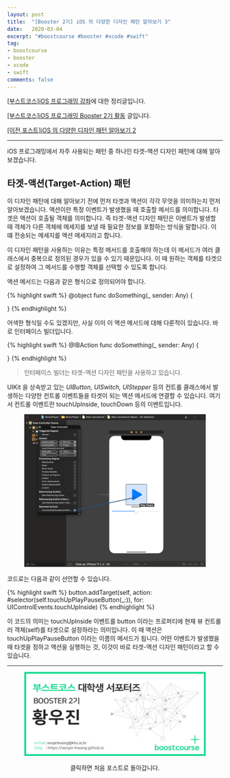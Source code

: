 ```yaml
---
layout: post
title:  "[Booster 2기] iOS 의 다양한 디자인 패턴 알아보기 3"
date:   2020-03-04
excerpt: "#boostcourse #booster #xcode #swift"
tag:
- boostcourse
- booster
- xcode
- swift
comments: false
---
```


[[부스트코스]iOS 프로그래밍 강좌](https://www.edwith.org/boostcourse-ios/)에 대한 정리글입니다.

[[부스트코스]iOS 프로그래밍 Booster 2기 활동](https://woojin-hwang.github.io/boostcourse-ios/) 글입니다.

[[이전 포스트]iOS 의 다양한 디자인 패턴 알아보기 2](https://woojin-hwang.github.io/ios-pattern2/)

---

iOS 프로그래밍에서 자주 사용되는 패턴 중 하나인 타겟-액션 디자인 패턴에 대해 알아보겠습니다.

## 타겟-액션(Target-Action) 패턴

이 디자인 패턴에 대해 알아보기 전에 먼저 타겟과 액션이 각각 무엇을 의미하는지 먼저 알아보겠습니다. 액션이란 특정 이벤트가 발생했을 때 호출할 메서드를 의미합니다. 타겟은 액션이 호출될 객체를 의미합니다. 즉 타겟-액션 디자인 패턴은 이벤트가 발생할 때 객체가 다른 객체에 메세지를 보낼 때 필요한 정보를 포함하는 방식을 말합니다. 이 떄 전송되는 메세지를 액션 메세지라고 합니다.

이 디자인 패턴을 사용하는 이유는 특정 메서드를 호출해야 하는데 이 메서드가 여러 클래스에서 중복으로 정의된 경우가 있을 수 있기 때문입니다. 이 때 원하는 객체를 타겟으로 설정하여 그 메서드를 수행할 객체를 선택할 수 있도록 합니다.

액션 메서드는 다음과 같은 형식으로 정의되어야 합니다.

{% highlight swift %}
@object func doSomething(_ sender: Any) {

}
{% endhighlight %}

어색한 형식일 수도 있겠지만, 사실 이미 이 액션 메서드에 대해 다룬적이 있습니다. 바로 인터페이스 빌더입니다.

{% highlight swift %}
@IBAction func doSomething(_ sender: Any) {

}
{% endhighlight %}

> 인터페이스 빌더는 타겟-액션 디자인 패턴을 사용하고 있습니다.

UIKit 을 상속받고 있는 *UIButton, UISwitch, UIStepper* 등의 컨트롤 클래스에서 발생하는 다양한 컨트롤 이벤트들을 타겟이 되는 액션 메서드에 연결할 수 있습니다. 여기서 컨트롤 이벤트란 touchUpInside, touchDown 등의 이벤트입니다.

<figure>
  <a href="https://raw.githubusercontent.com/woojin-hwang/woojin-hwang.github.io/master/_posts/img/xcode-interface/view_controller3.png"><img src="https://raw.githubusercontent.com/woojin-hwang/woojin-hwang.github.io/master/_posts/img/xcode-interface/view_controller3.png"></a>
</figure>

코드로는 다음과 같이 선언할 수 있습니다.

{% highlight swift %}
button.addTarget(self, action: #selector(self.touchUpPlayPauseButton(_:)), for: UIControlEvents.touchUpInside)
{% endhighlight %}

이 코드의 의미는 touchUpInside 이벤트를 button 이라는 프로퍼티에 현재 뷰 컨트롤러 객체(self)를 타겟으로 설정하라는 의미입니다. 이 때 액션은 touchUpPlayPauseButton 이라는 이름의 메서드가 됩니다. 어떤 이벤트가 발생했을 때 타겟을 정하고 액션을 실행하는 것, 이것이 바로 타겟-액션 디자인 패턴이라고 할 수 있습니다.

---

<figure>
  <a href="https://woojin-hwang.github.io/boostcourse-ios/"><img src="https://raw.githubusercontent.com/woojin-hwang/woojin-hwang.github.io/master/_posts/img/boostcourse/tag.jpg"></a>
</figure>
<center>클릭하면 처음 포스트로 돌아갑니다.</center>